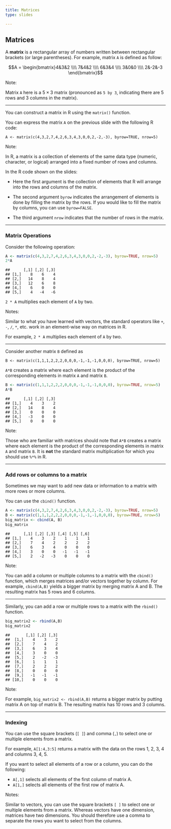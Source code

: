 ```yaml
---
title: Matrices
type: slides

---
```

## Matrices

A **matrix** is a rectangular array of numbers written between
rectangular brackets (or large parentheses). For example, matrix `A` is
defined as follow:

$$A = \begin{bmatrix}4&3&2 \\\\ 7&4&2 \\\\ 6&3&4 \\\\ 3&0&0 \\\\ 2&-2&-3 \end{bmatrix}$$

Note:

Matrix `A` here is a $5 \times 3$ matrix (pronounced as `5 by 3`,
indicating there are 5 rows and 3 columns in the matrix).

---

You can construct a matrix in R using the `matrix()` function.

You can express the matrix `A` on the previous slide with the following
R code:

    A <- matrix(c(4,3,2,7,4,2,6,3,4,3,0,0,2,-2,-3), byrow=TRUE, nrow=5)

Note:

In R, a matrix is a collection of elements of the same data type
(numeric, character, or logical) arranged into a fixed number of rows
and columns.

In the R code shown on the slides:

-   Here the first argument is the collection of elements that R will
    arrange into the rows and columns of the matrix.

-   The second argument `byrow` indicates the arrangement of elements is
    done by filling the matrix by the rows. If you would like to fill
    the matrix by columns, you can use `byrow=FALSE`.

-   The third argument `nrow` indicates that the number of rows in the
    matrix.

---

### Matrix Operations

Consider the following operation:

``` r
A <- matrix(c(4,3,2,7,4,2,6,3,4,3,0,0,2,-2,-3), byrow=TRUE, nrow=5)
2*A
```

    ##      [,1] [,2] [,3]
    ## [1,]    8    6    4
    ## [2,]   14    8    4
    ## [3,]   12    6    8
    ## [4,]    6    0    0
    ## [5,]    4   -4   -6

`2 * A` multiplies each element of `A` by two.

Notes:

Similar to what you have learned with vectors, the standard operators
like `+`, `-`, `/`, `*`, etc. work in an element-wise way on matrices in
R.

For example, `2 * A` multiplies each element of `A` by two.

---

Consider another matrix `B` defined as

    B <- matrix(c(1,1,1,2,2,2,0,0,0,-1,-1,-1,0,0,0), byrow=TRUE, nrow=5)

`A*B` creates a matrix where each element is the product of the
corresponding elements in matrix `A` and matrix `B`.

``` r
B <- matrix(c(1,1,1,2,2,2,0,0,0,-1,-1,-1,0,0,0), byrow=TRUE, nrow=5)
A*B
```

    ##      [,1] [,2] [,3]
    ## [1,]    4    3    2
    ## [2,]   14    8    4
    ## [3,]    0    0    0
    ## [4,]   -3    0    0
    ## [5,]    0    0    0

Note:

Those who are familiar with matrices should note that `A*B` creates a
matrix where each element is the product of the corresponding elements
in matrix `A` and matrix `B`. It is **not** the standard matrix
multiplication for which you should use `%*%` in R.

---

### Add rows or columns to a matrix

Sometimes we may want to add new data or information to a matrix with
more rows or more columns.

You can use the `cbind()` function.

``` r
A <- matrix(c(4,3,2,7,4,2,6,3,4,3,0,0,2,-2,-3), byrow=TRUE, nrow=5)
B <- matrix(c(1,1,1,2,2,2,0,0,0,-1,-1,-1,0,0,0), byrow=TRUE, nrow=5)
big_matrix <- cbind(A, B)
big_matrix
```

    ##      [,1] [,2] [,3] [,4] [,5] [,6]
    ## [1,]    4    3    2    1    1    1
    ## [2,]    7    4    2    2    2    2
    ## [3,]    6    3    4    0    0    0
    ## [4,]    3    0    0   -1   -1   -1
    ## [5,]    2   -2   -3    0    0    0

Note:

You can add a column or multiple columns to a matrix with the `cbind()`
function, which merges matrices and/or vectors together by column. For
example, `cbind(A,B)` yields a bigger matrix by merging matrix A and B.
The resulting matrix has 5 rows and 6 columns.

---

Similarly, you can add a row or multiple rows to a matrix with the
`rbind()` function.

``` r
big_matrix2 <- rbind(A,B)
big_matrix2
```

    ##       [,1] [,2] [,3]
    ##  [1,]    4    3    2
    ##  [2,]    7    4    2
    ##  [3,]    6    3    4
    ##  [4,]    3    0    0
    ##  [5,]    2   -2   -3
    ##  [6,]    1    1    1
    ##  [7,]    2    2    2
    ##  [8,]    0    0    0
    ##  [9,]   -1   -1   -1
    ## [10,]    0    0    0

Note:

For example, `big_matrix2 <- rbind(A,B)` returns a bigger matrix by
putting matrix A on top of matrix B. The resulting matrix has 10 rows
and 3 columns.

---

### Indexing

You can use the square brackets (`[ ]`) and comma (`,`) to select one or
multiple elements from a matrix.

For example, `A[1:4,3:5]` returns a matrix with the data on the rows 1,
2, 3, 4 and columns 3, 4, 5.

If you want to select all elements of a row or a column, you can do the
following:

-   `A[,1]` selects all elements of the first column of matrix A.
-   `A[1,]` selects all elements of the first row of matrix A.

Notes:

Similar to vectors, you can use the square brackets `[ ]` to select one
or multiple elements from a matrix. Whereas vectors have one dimension,
matrices have two dimensions. You should therefore use a comma to
separate the rows you want to select from the columns.
